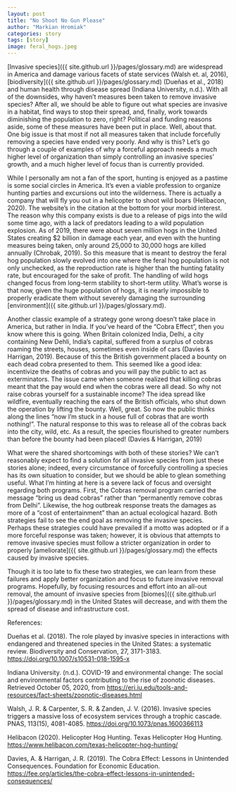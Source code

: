 ```yaml
---
layout: post
title: "No Shoot No Gun Please"
author: "Markian Hromiak"
categories: story
tags: [story]
image: feral_hogs.jpeg
---
```


[Invasive species]({{ site.github.url }}/pages/glossary.md) are widespread in America and damage various facets of state services (Walsh et. al, 2016), [biodiversity]({{ site.github.url }}/pages/glossary.md) (Dueñas et al., 2018) and human health through disease spread (Indiana University, n.d.). With all of the downsides, why haven’t measures been taken to remove invasive species? After all, we should be able to figure out what species are invasive in a habitat, find ways to stop their spread, and, finally, work towards diminishing the population to zero, right? Political and funding reasons aside, some of these measures have been put in place. Well, about that. One big issue is that most if not all measures taken that include forcefully removing a species have ended very poorly. And why is this? Let’s go through a couple of examples of why a forceful approach needs a much higher level of organization than simply controlling an invasive species’ growth, and a much higher level of focus than is currently provided.

While I personally am not a fan of the sport, hunting is enjoyed as a pastime is some social circles in America. It’s even a viable profession to organize hunting parties and excursions out into the wilderness. There is actually a company that will fly you out in a helicopter to shoot wild boars (Helibacon, 2020). The website’s in the citation at the bottom for your morbid interest. The reason why this company exists is due to a release of pigs into the wild some time ago, with a lack of predators leading to a wild population explosion. As of 2019, there were about seven million hogs in the United States creating $2 billion in damage each year, and even with the hunting measures being taken, only around 25,000 to 30,000 hogs are killed annually (Chrobak, 2019). So this measure that is meant to destroy the feral hog population slowly evolved into one where the feral hog population is not only unchecked, as the reproduction rate is higher than the hunting fatality rate, but encouraged for the sake of profit. The handling of wild hogs changed focus from long-term stability to short-term utility. What’s worse is that now, given the huge population of hogs, it is nearly impossible to properly eradicate them without severely damaging the surrounding [environment]({{ site.github.url }}/pages/glossary.md).

Another classic example of a strategy gone wrong doesn’t take place in America, but rather in India. If you’ve heard of the “Cobra Effect”, then you know where this is going. When Britain colonized India, Delhi, a city containing New Dehli, India’s capital, suffered from a surplus of cobras roaming the streets, houses, sometimes even inside of cars (Davies & Harrigan, 2019). Because of this the British government placed a bounty on each dead cobra presented to them. This seemed like a good idea: incentivize the deaths of cobras and you will pay the public to act as exterminators. The issue came when someone realized that killing cobras meant that the pay would end when the cobras were all dead. So why not raise cobras yourself for a sustainable income? The idea spread like wildfire, eventually reaching the ears of the British officials, who shut down the operation by lifting the bounty. Well, great. So now the public thinks along the lines “now I’m stuck in a house full of cobras that are worth nothing!”. The natural response to this was to release all of the cobras back into the city, wild, etc. As a result, the species flourished to greater numbers than before the bounty had been placed! (Davies & Harrigan, 2019)

What were the shared shortcomings with both of these stories? We can’t reasonably expect to find a solution for all invasive species from just these stories alone; indeed, every circumstance of forcefully controlling a species has its own situation to consider, but we should be able to glean something useful. What I’m hinting at here is a severe lack of focus and oversight regarding both programs. First, the Cobras removal program carried the message “bring us dead cobras” rather than “permanently remove cobras from Delhi”. Likewise, the hog outbreak response treats the damages as more of a “cost of entertainment” than an actual ecological hazard. Both strategies fail to see the end goal as removing the invasive species. Perhaps these strategies could have prevailed if a motto was adopted or if a more forceful response was taken; however, it is obvious that attempts to remove invasive species must follow a stricter organization in order to properly [ameliorate]({{ site.github.url }}/pages/glossary.md) the effects caused by invasive species.

Though it is too late to fix these two strategies, we can learn from these failures and apply better organization and focus to future invasive removal programs. Hopefully, by focusing resources and effort into an all-out removal, the amount of invasive species from [biomes]({{ site.github.url }}/pages/glossary.md) in the United States will decrease, and with them the spread of disease and infrastructure cost.


References:

Dueñas et al. (2018). The role played by invasive species in interactions with endangered and
threatened species in the United States: a systematic review. Biodiversity and
Conservation, 27, 3171-3183. https://doi.org/10.1007/s10531-018-1595-x

Indiana University. (n.d.). COVID-19 and environmental change: The social and environmental
factors contributing to the rise of zoonotic diseases. Retrieved October 05, 2020, from
https://eri.iu.edu/tools-and-resources/fact-sheets/zoonotic-diseases.html

Walsh, J. R. & Carpenter, S. R. & Zanden, J. V. (2016). Invasive species triggers a massive loss
of ecosystem services through a trophic cascade. PNAS, 113(15), 4081-4085.			https://doi.org/10.1073/pnas.1600366113

Helibacon (2020). Helicopter Hog Hunting. Texas Helicopter Hog Hunting. https://www.helibacon.com/texas-helicopter-hog-hunting/

Davies, A. & Harrigan, J. R. (2019). The Cobra Effect: Lessons in Unintended Consequences. Foundation for Economic Education. https://fee.org/articles/the-cobra-effect-lessons-in-unintended-consequences/

